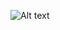 ![Alt text](http://fc02.deviantart.net/fs70/f/2011/201/b/b/adventure_time_8bit_wallpaper_by_supajackle-d413dc2.png)
